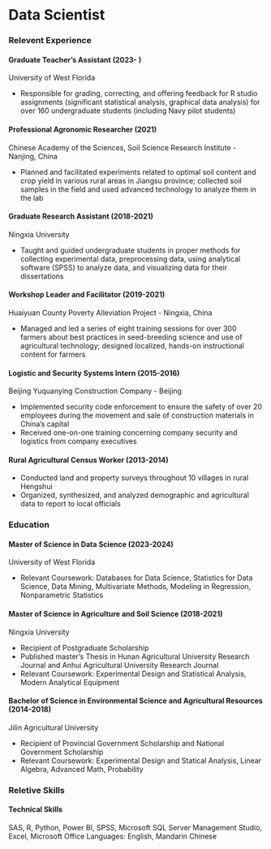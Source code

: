 # Data Scientist

### Relevent Experience
#### Graduate Teacher’s Assistant (2023- )
University of West Florida 
-	Responsible for grading, correcting, and offering feedback for R studio assignments (significant statistical analysis, graphical data analysis) for over 160 undergraduate students (including Navy pilot students)
  
#### Professional Agronomic Researcher  (2021) 
Chinese Academy of the Sciences, Soil Science Research Institute - Nanjing, China
-	Planned and facilitated experiments related to optimal soil content and crop yield in various rural areas in Jiangsu province; collected soil samples in the field and used advanced technology to analyze them in the lab
  
#### Graduate Research Assistant (2018-2021)  
Ningxia University 	
-	Taught and guided undergraduate students in proper methods for collecting experimental data, preprocessing data, using analytical software (SPSS) to analyze data, and visualizing data for their dissertations
  
#### Workshop Leader and Facilitator	(2019-2021) 
Huaiyuan County Poverty Alleviation Project - Ningxia, China
-	Managed and led a series of eight training sessions for over 300 farmers about best practices in seed-breeding science and use of agricultural technology; designed localized, hands-on instructional content for farmers
  
#### Logistic and Security Systems Intern (2015-2016) 
Beijing Yuquanying Construction Company - Beijing
-	Implemented security code enforcement to ensure the safety of over 20 employees during the movement and sale of construction materials in China’s capital
-	Received one-on-one training concerning company security and logistics from company executives
  
#### Rural Agricultural Census Worker (2013-2014) 
-	Conducted land and property surveys throughout 10 villages in rural Hengshui 
-	Organized, synthesized, and analyzed demographic and agricultural data to report to local officials

### Education
#### Master of Science in Data Science (2023-2024) 
University of West Florida 							       	
-	Relevant Coursework: Databases for Data Science, Statistics for Data Science, Data Mining, Multivariate Methods, Modeling in Regression, Nonparametric Statistics
  
#### Master of Science in Agriculture and Soil Science (2018-2021)
Ningxia University  
-	Recipient of Postgraduate Scholarship 
-	Published master’s Thesis in Hunan Agricultural University Research Journal and Anhui Agricultural University Research Journal
-	Relevant Coursework: Experimental Design and Statistical Analysis, Modern Analytical Equipment

#### Bachelor of Science in Environmental Science and Agricultural Resources (2014-2018)
Jilin Agricultural University 
-	Recipient of Provincial Government Scholarship and National Government Scholarship
-	Relevant Coursework: Experimental Design and Statical Analysis, Linear Algebra, Advanced Math, Probability

### Reletive Skills
#### Technical Skills
SAS, R, Python, Power BI, SPSS, Microsoft SQL Server Management Studio, Excel, Microsoft Office
Languages: English, Mandarin Chinese 

